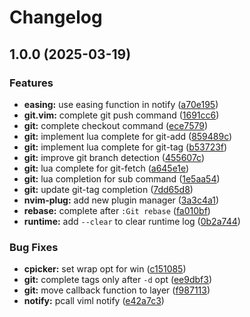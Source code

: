 # Changelog

## 1.0.0 (2025-03-19)


### Features

* **easing:** use easing function in notify ([a70e195](https://github.com/wsdjeg/git.vim/commit/a70e1955177a79ddce867afbd6981f2c179a9cec))
* **git.vim:** complete git push command ([1691cc6](https://github.com/wsdjeg/git.vim/commit/1691cc6329eb802a5caed482d678ff00e413a1c5))
* **git:** complete checkout command ([ece7579](https://github.com/wsdjeg/git.vim/commit/ece75799311ebbb685b60544f530c006bcbb71ac))
* **git:** implement lua complete for git-add ([859489c](https://github.com/wsdjeg/git.vim/commit/859489cf12fdf2f58e725f739291db037002bd9f))
* **git:** implement lua complete for git-tag ([b53723f](https://github.com/wsdjeg/git.vim/commit/b53723f476e2382f4973e181ac27e1396ccece07))
* **git:** improve git branch detection ([455607c](https://github.com/wsdjeg/git.vim/commit/455607c0a7669815452da7473c39ab2f7d0db955))
* **git:** lua complete for git-fetch ([a645e1e](https://github.com/wsdjeg/git.vim/commit/a645e1e82853af30d1bc401e296fa27d69ef5f85))
* **git:** lua completion for sub command ([1e5aa54](https://github.com/wsdjeg/git.vim/commit/1e5aa5449c8c9b33f70103d4b753a6af80fd2a51))
* **git:** update git-tag completion ([7dd65d8](https://github.com/wsdjeg/git.vim/commit/7dd65d885b0c844b1bdcdc703605e7c75b7dc64e))
* **nvim-plug:** add new plugin manager ([3a3c4a1](https://github.com/wsdjeg/git.vim/commit/3a3c4a1ffebdadfeb08992ea7651bcfd6f43ccbd))
* **rebase:** complete after `:Git rebase` ([fa010bf](https://github.com/wsdjeg/git.vim/commit/fa010bfc8bb06a2539ca9123700ce842a07e4992))
* **runtime:** add `--clear` to clear runtime log ([0b2a744](https://github.com/wsdjeg/git.vim/commit/0b2a744ffcc659a58f665580a6b760c413c3d6d5))


### Bug Fixes

* **cpicker:** set wrap opt for win ([c151085](https://github.com/wsdjeg/git.vim/commit/c1510853c3a80667d689c61846a919357af787e2))
* **git:** complete tags only after `-d` opt ([ee9dbf3](https://github.com/wsdjeg/git.vim/commit/ee9dbf3908a544f1df48b3cab89c4280ea47262a))
* **git:** move callback function to layer ([f987113](https://github.com/wsdjeg/git.vim/commit/f98711300ace97f353a68ec7f9949f9066c0ee91))
* **notify:** pcall viml notify ([e42a7c3](https://github.com/wsdjeg/git.vim/commit/e42a7c3ad66c4ba81dad474593c2615ff602d458))
